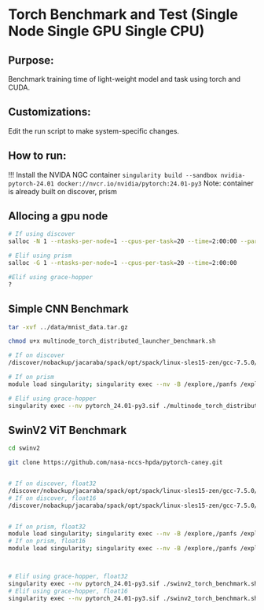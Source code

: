 # Torch Benchmark and Test (Single Node Single GPU Single CPU)

## Purpose:
Benchmark training time of light-weight model and task using torch and CUDA.

## Customizations:
Edit the run script to make system-specific changes.

## How to run:
!!! Install the NVIDA NGC container
`singularity build --sandbox nvidia-pytorch-24.01 docker://nvcr.io/nvidia/pytorch:24.01-py3`
Note: container is already built on discover, prism

## Allocing a gpu node

```bash
# If using discover
salloc -N 1 --ntasks-per-node=1 --cpus-per-task=20 --time=2:00:00 --partition=gpu_a100 --constraint=rome --reservation=warpsles15 -G 1

# Elif using prism
salloc -G 1 --ntasks-per-node=1 --cpus-per-task=20 --time=2:00:00

#Elif using grace-hopper
?
```


## Simple CNN Benchmark
```bash
tar -xvf ../data/mnist_data.tar.gz 

chmod u+x multinode_torch_distributed_launcher_benchmark.sh 

# If on discover
/discover/nobackup/jacaraba/spack/opt/spack/linux-sles15-zen/gcc-7.5.0/singularityce-3.11.3-o5pnooghlq7cgiv5zh5qnmyhmbltcynu/bin/singularity exec --nv -B /discover,/gpfsm /discover/nobackup/projects/akmosaic/container/nvpt-24.01 ./multinode_torch_distributed_launcher_benchmark.sh

# If on prism
module load singularity; singularity exec --nv -B /explore,/panfs /explore/nobackup/projects/ilab/containers/nvpt-24.01 ./multinode_torch_distributed_launcher_benchmark.sh

# Elif using grace-hopper
singularity exec --nv pytorch_24.01-py3.sif ./multinode_torch_distributed_launcher_benchmark.sh 
```

## SwinV2 ViT Benchmark
```bash
cd swinv2

git clone https://github.com/nasa-nccs-hpda/pytorch-caney.git


# If on discover, float32
/discover/nobackup/jacaraba/spack/opt/spack/linux-sles15-zen/gcc-7.5.0/singularityce-3.11.3-o5pnooghlq7cgiv5zh5qnmyhmbltcynu/bin/singularity exec --nv -B /discover,/gpfsm /discover/nobackup/projects/akmosaic/container/nvpt-24.01 ./swinv2_torch_benchmark.sh float32 
# If on discover, float16
/discover/nobackup/jacaraba/spack/opt/spack/linux-sles15-zen/gcc-7.5.0/singularityce-3.11.3-o5pnooghlq7cgiv5zh5qnmyhmbltcynu/bin/singularity exec --nv -B /discover,/gpfsm /discover/nobackup/projects/akmosaic/container/nvpt-24.01 ./swinv2_torch_benchmark.sh float16


# If on prism, float32
module load singularity; singularity exec --nv -B /explore,/panfs /explore/nobackup/projects/ilab/containers/nvpt-24.01 ./swinv2_torch_benchmark.sh float32
# If on prism, float16
module load singularity; singularity exec --nv -B /explore,/panfs /explore/nobackup/projects/ilab/containers/nvpt-24.01 ./swinv2_torch_benchmark.sh float16



# Elif using grace-hopper, float32
singularity exec --nv pytorch_24.01-py3.sif ./swinv2_torch_benchmark.sh float32
# Elif using grace-hopper, float16
singularity exec --nv pytorch_24.01-py3.sif ./swinv2_torch_benchmark.sh float16

```
